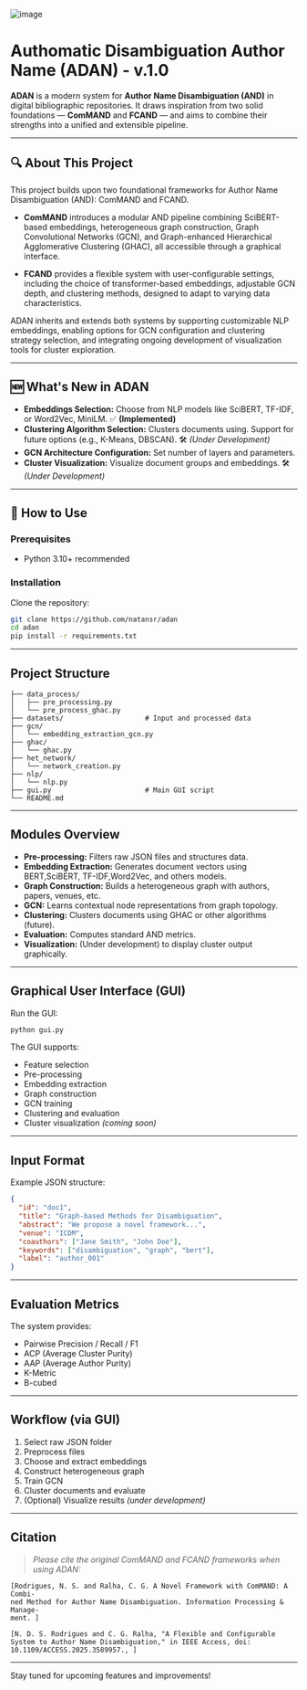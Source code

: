 

![image](https://github.com/natansr/adan/assets/4833993/0052d05c-f533-4cfd-9c13-eb8782e6cb56)


# Authomatic Disambiguation Author Name (ADAN) - v.1.0

**ADAN** is a modern system for **Author Name Disambiguation (AND)** in digital bibliographic repositories. It draws inspiration from two solid foundations — **ComMAND** and **FCAND** — and aims to combine their strengths into a unified and extensible pipeline.

---

## 🔍 About This Project

This project builds upon two foundational frameworks for Author Name Disambiguation (AND): ComMAND and FCAND.

- **ComMAND** introduces a modular AND pipeline combining SciBERT-based embeddings, heterogeneous graph construction, Graph Convolutional Networks (GCN), and Graph-enhanced Hierarchical Agglomerative Clustering (GHAC), all accessible through a graphical interface.

- **FCAND** provides a flexible system with user-configurable settings, including the choice of transformer-based embeddings, adjustable GCN depth, and clustering methods, designed to adapt to varying data characteristics.

ADAN inherits and extends both systems by supporting customizable NLP embeddings, enabling options for GCN configuration and clustering strategy selection, and integrating ongoing development of visualization tools for cluster exploration.

---

## 🆕 What's New in ADAN

-  **Embeddings Selection:** Choose from NLP models like SciBERT, TF-IDF, or Word2Vec, MiniLM. ✅ **(Implemented)**
-  **Clustering Algorithm Selection:** Clusters documents using. Support for future options (e.g., K-Means, DBSCAN). 🛠️ *(Under Development)*
-  **GCN Architecture Configuration:** Set number of layers and parameters.
-  **Cluster Visualization:** Visualize document groups and embeddings. 🛠️ *(Under Development)*

---

## 🚀 How to Use

### Prerequisites

- Python 3.10+ recommended

### Installation

Clone the repository:

```bash
git clone https://github.com/natansr/adan
cd adan
pip install -r requirements.txt
```

---

## Project Structure

```
├── data_process/
│   ├── pre_processing.py
│   └── pre_process_ghac.py
├── datasets/                    # Input and processed data
├── gcn/
│   └── embedding_extraction_gcn.py
├── ghac/
│   └── ghac.py
├── het_network/
│   └── network_creation.py
├── nlp/
│   └── nlp.py
├── gui.py                       # Main GUI script
└── README.md
```

---

## Modules Overview

- **Pre-processing:** Filters raw JSON files and structures data.
- **Embedding Extraction:** Generates document vectors using BERT,SciBERT, TF-IDF,Word2Vec, and others models.
- **Graph Construction:** Builds a heterogeneous graph with authors, papers, venues, etc.
- **GCN:** Learns contextual node representations from graph topology.
- **Clustering:** Clusters documents using GHAC or other algorithms (future).
- **Evaluation:** Computes standard AND metrics.
- **Visualization:** (Under development) to display cluster output graphically.

---

## Graphical User Interface (GUI)

Run the GUI:

```bash
python gui.py
```

The GUI supports:

- Feature selection
- Pre-processing
- Embedding extraction
- Graph construction
- GCN training
- Clustering and evaluation
- Cluster visualization *(coming soon)*

---

## Input Format

Example JSON structure:

```json
{
  "id": "doc1",
  "title": "Graph-based Methods for Disambiguation",
  "abstract": "We propose a novel framework...",
  "venue": "ICDM",
  "coauthors": ["Jane Smith", "John Doe"],
  "keywords": ["disambiguation", "graph", "bert"],
  "label": "author_001"
}
```

---

## Evaluation Metrics

The system provides:

- Pairwise Precision / Recall / F1
- ACP (Average Cluster Purity)
- AAP (Average Author Purity)
- K-Metric
- B-cubed

---

## Workflow (via GUI)

1. Select raw JSON folder
2. Preprocess files
3. Choose and extract embeddings
4. Construct heterogeneous graph
5. Train GCN
6. Cluster documents and evaluate
7. (Optional) Visualize results *(under development)*

---

## Citation

> _Please cite the original ComMAND and FCAND frameworks when using ADAN:_

```
[Rodrigues, N. S. and Ralha, C. G. A Novel Framework with ComMAND: A Combi-
ned Method for Author Name Disambiguation. Information Processing & Manage-
ment. ]

[N. D. S. Rodrigues and C. G. Ralha, "A Flexible and Configurable System to Author Name Disambiguation," in IEEE Access, doi: 10.1109/ACCESS.2025.3589957., ]
```

---

Stay tuned for upcoming features and improvements!
